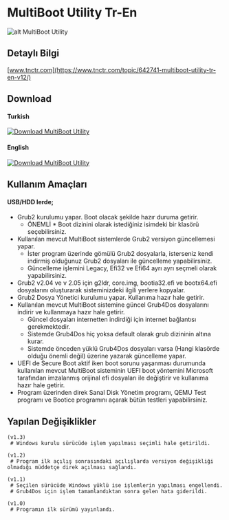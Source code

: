 # MultiBoot Utility Tr-En


![alt MultiBoot Utility](https://github.com/MultiBoot-Utility/MultiBoot-Utility/blob/master/MultiBoot%20Utility/Goruntuler/MultiBoot_Utility_1_Tr.PNG)

## Detaylı Bilgi

[www.tnctr.com](https://www.tnctr.com/topic/642741-multiboot-utility-tr-en-v12/)

## Download
#### Turkish
[![Download MultiBoot Utility](https://a.fsdn.com/con/app/sf-download-button)](https://sourceforge.net/projects/multiboot-utility/files/MultiBoot%20Utility%20Tr_v1.3.exe/download)

#### English
[![Download MultiBoot Utility](https://a.fsdn.com/con/app/sf-download-button)](https://sourceforge.net/projects/multiboot-utility/files/MultiBoot%20Utility%20Tr_v1.3.exe/download)

## Kullanım Amaçları

#### USB/HDD lerde;
* Grub2 kurulumu yapar. Boot olacak şekilde hazır duruma getirir.
	- ÖNEMLİ * Boot dizinini olarak istediğiniz isimdeki bir klasörü seçebilirsiniz.
* Kullanılan mevcut MultiBoot sistemlerde Grub2 versiyon güncellemesi yapar.
	- İster program üzerinde gömülü Grub2 dosyalarla, isterseniz kendi indirmiş olduğunuz Grub2 dosyaları ile güncelleme yapabilirsiniz.
	- Güncelleme işlemini Legacy, Efi32 ve Efi64 ayrı ayrı seçmeli olarak yapabilirsiniz.
* Grub2 v2.04 ve v 2.05 için g2ldr, core.img, bootia32.efi ve bootx64.efi dosyalarını oluşturarak sisteminizdeki ilgili yerlere kopyalar.
* Grub2 Dosya Yönetici kurulumu yapar. Kullanıma hazır hale getirir.
* Kullanılan mevcut MultiBoot sistemine güncel Grub4Dos dosyalarını indirir ve kullanmaya hazır hale getirir.
	- Güncel dosyaları internetten indirdiği için internet bağlantısı gerekmektedir.
	- Sistemde Grub4Dos hiç yoksa default olarak grub dizininin altına kurar.
	- Sistemde önceden yüklü Grub4Dos dosyaları varsa (Hangi klasörde olduğu önemli değil) üzerine yazarak güncelleme yapar.
* UEFI de Secure Boot aktif iken boot sorunu yaşanması durumunda kullanılan mevcut MultiBoot sisteminin UEFI boot yöntemini Microsoft tarafından imzalanmış orijinal efi dosyaları ile değiştirir ve kullanıma hazır hale getirir.
* Program üzerinden direk Sanal Disk Yönetim programı, QEMU Test programı ve Bootice programını açarak bütün testleri yapabilirsiniz.

## Yapılan Değişiklikler
```
(v1.3)
 # Windows kurulu sürücüde işlem yapılması seçimli hale getirildi.
 
(v1.2)
 # Program ilk açılış sonrasındaki açılışlarda versiyon değişikliği olmadığı müddetçe direk açılması sağlandı.

(v1.1)
 # Seçilen sürücüde Windows yüklü ise işlemlerin yapılması engellendi.
 # Grub4Dos için işlem tamamlandıktan sonra gelen hata giderildi.

(v1.0)
 # Programın ilk sürümü yayınlandı.
 ```